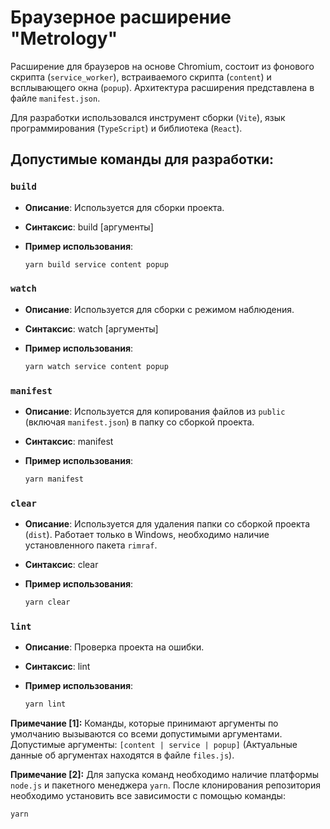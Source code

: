 # Браузерное расширение "Metrology"

Расширение для браузеров на основе Chromium, состоит из фонового скрипта (`service_worker`), встраиваемого скрипта (`content`) и всплывающего окна (`popup`). Архитектура расширения представлена в файле `manifest.json`.

Для разработки использовался инструмент сборки (`Vite`), язык программирования (`TypeScript`) и библиотека (`React`).

## Допустимые команды для разработки:

### `build`

- **Описание**: Используется для сборки проекта.
- **Синтаксис**: build [аргументы]
- **Пример использования**:

  ```sh
  yarn build service content popup
  ```

### `watch`

- **Описание**: Используется для сборки с режимом наблюдения.
- **Синтаксис**: watch [аргументы]
- **Пример использования**:

  ```sh
  yarn watch service content popup
  ```

### `manifest`

- **Описание**: Используется для копирования файлов из `public` (включая `manifest.json`) в папку со сборкой проекта.
- **Синтаксис**: manifest
- **Пример использования**:

  ```sh
  yarn manifest
  ```

### `clear`

- **Описание**: Используется для удаления папки со сборкой проекта (`dist`). Работает только в Windows, необходимо наличие установленного пакета `rimraf`.
- **Синтаксис**: clear
- **Пример использования**:

  ```sh
  yarn clear
  ```

### `lint`

- **Описание**: Проверка проекта на ошибки.
- **Синтаксис**: lint
- **Пример использования**:

  ```sh
  yarn lint
  ```

**Примечание [1]:** Команды, которые принимают аргументы по умолчанию вызываются со всеми допустимыми аргументами. Допустимые аргументы: `[content | service | popup]` (Актуальные данные об аргументах находятся в файле `files.js`).

**Примечание [2]:** Для запуска команд необходимо наличие платформы `node.js` и пакетного менеджера `yarn`. После клонирования репозитория необходимо установить все зависимости с помощью команды:

```sh
yarn
```
